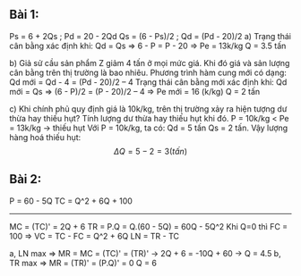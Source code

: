 ## **Bài 1:**
Ps = 6 + 2Qs ; Pd = 20 - 2Qd
Qs = (6 - Ps)/2 ; Qd = (Pd - 20)/2
a) Trạng thái cân bằng xác định khi: Qd = Qs
=> 6 - P = P - 20
=> Pe = 13k/kg
Q = 3.5 tấn

b) Giả sử cầu sản phẩm Z giảm 4 tấn ở mọi mức giá. Khi đó giá và sản lượng cân bằng trên thị trường là bao nhiêu.
Phương trình hàm cung mới có dạng: Qd mới = Qd - 4 = (Pd - 20)/2 – 4
Trạng thái cân bằng mới xác định khi: Qd mới = Qs
=> (6 - P)/2 = (P - 20)/2 – 4
=> Pe mới = 16 (k/kg)
Q = 2 tấn

c) Khi chính phủ quy định giá là 10k/kg, trên thị trường xảy ra hiện tượng dư thừa hay thiếu hụt? Tính lượng dư thừa hay thiếu hụt khi đó.
P = 10k/kg < Pe = 13k/kg -> thiếu hụt
Với P = 10k/kg, ta có: 
Qd = 5 tấn
Qs = 2 tấn.
Vậy lượng hàng hoá thiếu hụt: $$\Delta{Q} = 5 - 2 = 3 (tấn)$$
## Bài 2:

P = 60 - 5Q
TC = Q^2 + 6Q + 100
___
MC = (TC)' = 2Q + 6
TR = P.Q = Q.(60 - 5Q) = 60Q - 5Q^2
Khi Q=0 thì FC = 100 => VC = TC - FC = Q^2 + 6Q
LN = TR - TC 

a, LN max => MR = MC = (TC)' = (TR)'
-> 2Q + 6 = -10Q + 60 
-> Q = 4.5 
b, TR max => MR = (TR)' = (P.Q)' = 0
Q = 6 
